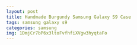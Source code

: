 ```yaml
---
layout: post
title: Handmade Burgundy Samsung Galaxy S9 Case
tags: samsung galaxy s9
categories: samsung
img: 1DmjCr7bP6x3ltoFvfhfiXVgw3hyqtaFo
---
```

